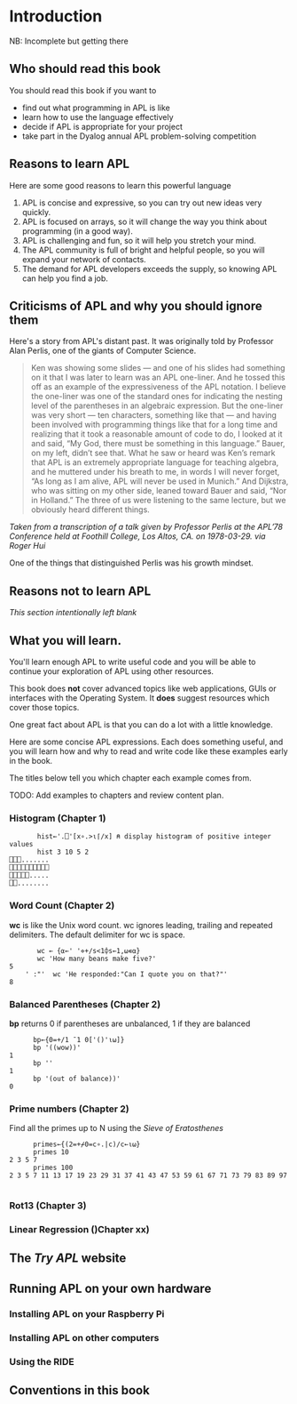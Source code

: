 # Introduction

NB: Incomplete but getting there

## Who should read this book

You should read this book if you want to

* find out what programming in APL is like
* learn how to use the language effectively
* decide if APL is appropriate for your project
* take part in the Dyalog annual APL problem-solving competition

## Reasons to learn APL

Here are some good reasons to learn this powerful language

1. APL is concise and expressive, so you can try out new ideas very quickly.
1. APL is focused on arrays, so it will change the way you think about programming (in a good way).
1. APL is challenging and fun, so it will help you stretch your mind.
1. The APL community is full of bright and helpful people, so you will expand your network of contacts.
1. The demand for APL developers exceeds the supply, so knowing APL can help you find a job.

## Criticisms of APL and why you should ignore them

Here's a story from APL's distant past. It was originally told by Professor Alan Perlis, one of the giants of Computer Science.

>Ken was showing some slides — and one of his slides had something on it that I was later to learn was an APL one-liner.
>And he tossed this off as an example of the expressiveness of the APL notation.
>I believe the one-liner was one of the standard ones for indicating the nesting level of the parentheses in an algebraic expression.
>But the one-liner was very short — ten characters, something like that — 
>and having been involved with programming things like that for a long time and realizing that it took a reasonable amount of code to do,
>I looked at it and said, “My God, there must be something in this language.”
>Bauer, on my left, didn’t see that. What he saw or heard was Ken’s remark that APL is an extremely appropriate language
>for teaching algebra, and he muttered under his breath to me, in words I will never forget,
>“As long as I am alive, APL will never be used in Munich.”
>And Dijkstra, who was sitting on my other side, leaned toward Bauer and said, “Nor in Holland.”
>The three of us were listening to the same lecture, but we obviously heard different things.

_Taken from a transcription of a talk given by Professor Perlis at the APL’78 Conference held at Foothill College,
Los Altos, CA. on 1978-03-29. via Roger Hui_

One of the things that distinguished Perlis was his growth mindset.

## Reasons not to learn APL

_This section intentionally left blank_


## What you will learn.

You'll learn enough APL to write useful code and you will be able to continue your exploration of APL
using other resources.

This book does **not** cover advanced topics like web applications, GUIs or interfaces with the Operating System.
It **does** suggest resources which cover those topics.

One great fact about APL is that you can do a lot with a little knowledge.

Here are some concise APL expressions. Each does something useful, and you will learn how and why to read and write code
like these examples early in the book.

The titles below tell you which chapter each example comes from.

TODO: Add examples to chapters and review content plan.

### Histogram (Chapter 1)

~~~~~~~~
       hist←'.⎕'[x∘.>⍳⌈/x] ⍝ display histogram of positive integer values
       hist 3 10 5 2
⎕⎕⎕.......
⎕⎕⎕⎕⎕⎕⎕⎕⎕⎕
⎕⎕⎕⎕⎕.....
⎕⎕........
~~~~~~~~

### Word Count (Chapter 2)

**wc** is like the Unix word count. wc ignores leading, trailing and repeated delimiters.
The default delimiter for wc is space.

~~~~~~~~
       wc ← {⍺←' '⋄+/s<1⌽s←1,⍵∊⍺}
       wc 'How many beans make five?'
5
    ' :"'  wc 'He responded:"Can I quote you on that?"'
8
~~~~~~~~
### Balanced Parentheses (Chapter 2)

**bp** returns 0 if parentheses are unbalanced, 1 if they are balanced

~~~~~~~~
      bp←{0=+/1 ¯1 0['()'⍳⍵]}
      bp '((wow))'
1 
      bp ''
1
      bp '(out of balance))'
0
~~~~~~~~

### Prime numbers (Chapter 2)

Find all the primes up to N using the _Sieve of Eratosthenes_

~~~~~~~~
      primes←{(2=+⌿0=c∘.|c)/c←⍳⍵}
      primes 10
2 3 5 7
      primes 100
2 3 5 7 11 13 17 19 23 29 31 37 41 43 47 53 59 61 67 71 73 79 83 89 97
      
~~~~~~~~

### Rot13 (Chapter 3)



### Linear Regression ()Chapter xx)


## The _Try APL_ website

## Running APL on your own hardware

### Installing APL on your Raspberry Pi

### Installing APL on other computers

### Using the RIDE

## Conventions in this book
